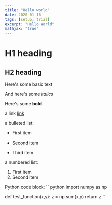 ```yaml
---
title: "Hello world"
date: 2020-01-16
tags: [setup, trial]
excerpt: "Hello World"
mathjax: "true"
---
```


# H1 heading

## H2 heading

Here's some basic text

And here's some *italics*

Here's some **bold**

a link [link](https://github.com/)

a bulleted list:
* First item
+ Second item
- Third item

a numbered list:
1. First item
2. Second item

Python code block:
`` python
  import numpy as np

  def test_function(x,y):
    z = np.sum(x,y)
    return z
``
